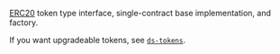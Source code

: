 [ERC20](https://github.com/ethereum/EIPs/issues/20) token type interface, single-contract base implementation, and factory.

If you want upgradeable tokens, see [`ds-tokens`](https://github.com/nexusdev/ds-token).
